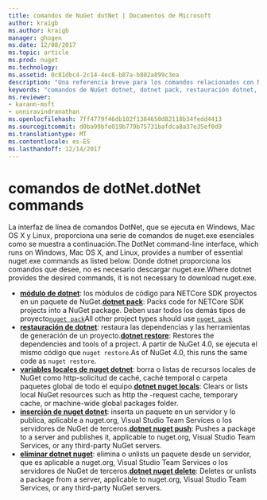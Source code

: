 ```yaml
---
title: comandos de NuGet dotNet | Documentos de Microsoft
author: kraigb
ms.author: kraigb
manager: ghogen
ms.date: 12/08/2017
ms.topic: article
ms.prod: nuget
ms.technology: 
ms.assetid: 0c81dbc4-2c14-4ec8-b87a-b802a899c3ea
description: "Una referencia breve para los comandos relacionados con NuGet mediante la interfaz de línea de comandos de dotnet."
keywords: "comandos de NuGet dotnet, dotnet pack, restauración dotnet, variables locales de nuget dotnet, dotnet nuget inserción, dotnet nuget delete"
ms.reviewer:
- karann-msft
- unniravindranathan
ms.openlocfilehash: 7ff4779f46db102f1384650d82118b34fedd4413
ms.sourcegitcommit: d0ba99bfe019b779b75731bafdca8a37e35ef0d9
ms.translationtype: MT
ms.contentlocale: es-ES
ms.lasthandoff: 12/14/2017
---
```

# <a name="dotnet-commands"></a><span data-ttu-id="c5dfb-104">comandos de dotNet.</span><span class="sxs-lookup"><span data-stu-id="c5dfb-104">dotNet commands</span></span>

<span data-ttu-id="c5dfb-105">La interfaz de línea de comandos DotNet, que se ejecuta en Windows, Mac OS X y Linux, proporciona una serie de comandos de nuget.exe esenciales como se muestra a continuación.</span><span class="sxs-lookup"><span data-stu-id="c5dfb-105">The DotNet command-line interface, which runs on Windows, Mac OS X, and Linux, provides a number of essential nuget.exe commands as listed below.</span></span> <span data-ttu-id="c5dfb-106">Donde dotnet proporciona los comandos que desee, no es necesario descargar nuget.exe.</span><span class="sxs-lookup"><span data-stu-id="c5dfb-106">Where dotnet provides the desired commands, it is not necessary to download nuget.exe.</span></span>

- <span data-ttu-id="c5dfb-107">[**módulo de dotnet**](https://docs.microsoft.com/dotnet/core/tools/dotnet-pack?tabs=netcore2x): los módulos de código para NETCore SDK proyectos en un paquete de NuGet.</span><span class="sxs-lookup"><span data-stu-id="c5dfb-107">[**dotnet pack**](https://docs.microsoft.com/dotnet/core/tools/dotnet-pack?tabs=netcore2x): Packs code for NETCore SDK projects into a NuGet package.</span></span> <span data-ttu-id="c5dfb-108">Deben usar todos los demás tipos de proyecto[`nuget pack`](cli-ref-pack.md)</span><span class="sxs-lookup"><span data-stu-id="c5dfb-108">All other project types should use [`nuget pack`](cli-ref-pack.md)</span></span>
- <span data-ttu-id="c5dfb-109">[**restauración de dotnet**](https://docs.microsoft.com/dotnet/core/tools/dotnet-restore?tabs=netcore2x): restaura las dependencias y las herramientas de generación de un proyecto.</span><span class="sxs-lookup"><span data-stu-id="c5dfb-109">[**dotnet restore**](https://docs.microsoft.com/dotnet/core/tools/dotnet-restore?tabs=netcore2x): Restores the dependencies and tools of a project.</span></span> <span data-ttu-id="c5dfb-110">A partir de NuGet 4.0, se ejecuta el mismo código que `nuget restore`.</span><span class="sxs-lookup"><span data-stu-id="c5dfb-110">As of NuGet 4.0, this runs the same code as `nuget restore`.</span></span>
- <span data-ttu-id="c5dfb-111">[**variables locales de nuget dotnet**](https://docs.microsoft.com/dotnet/core/tools/dotnet-nuget-locals): borra o listas de recursos locales de NuGet como http-solicitud de caché, caché temporal o carpeta paquetes global de todo el equipo.</span><span class="sxs-lookup"><span data-stu-id="c5dfb-111">[**dotnet nuget locals**](https://docs.microsoft.com/dotnet/core/tools/dotnet-nuget-locals): Clears or lists local NuGet resources such as http the -request cache, temporary cache, or machine-wide global packages folder.</span></span>
- <span data-ttu-id="c5dfb-112">[**inserción de nuget dotnet**](https://docs.microsoft.com/dotnet/core/tools/dotnet-nuget-push): inserta un paquete en un servidor y lo publica, aplicable a nuget.org, Visual Studio Team Services o los servidores de NuGet de terceros.</span><span class="sxs-lookup"><span data-stu-id="c5dfb-112">[**dotnet nuget push**](https://docs.microsoft.com/dotnet/core/tools/dotnet-nuget-push): Pushes a package to a server and publishes it, applicable to nuget.org, Visual Studio Team Services, or any third-party NuGet servers.</span></span>
- <span data-ttu-id="c5dfb-113">[**eliminar dotnet nuget**](https://docs.microsoft.com/dotnet/core/tools/dotnet-nuget-delete): elimina o unlists un paquete desde un servidor, que es aplicable a nuget.org, Visual Studio Team Services o los servidores de NuGet de terceros.</span><span class="sxs-lookup"><span data-stu-id="c5dfb-113">[**dotnet nuget delete**](https://docs.microsoft.com/dotnet/core/tools/dotnet-nuget-delete): Deletes or unlists a package from a  server, applicable to nuget.org, Visual Studio Team Services, or any third-party NuGet servers.</span></span>
